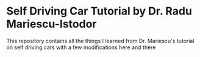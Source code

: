 # Self Driving Car Tutorial by Dr. Radu Mariescu-Istodor
This repository contains all the things I learned from Dr. Mariescu's tutorial on self driving cars with a few modifications here and there
